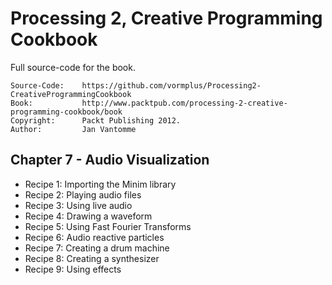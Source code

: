 # Processing 2, Creative Programming Cookbook

Full source-code for the book.

	Source-Code:    https://github.com/vormplus/Processing2-CreativeProgrammingCookbook
    Book:           http://www.packtpub.com/processing-2-creative-programming-cookbook/book
    Copyright:      Packt Publishing 2012.
	Author:         Jan Vantomme

## Chapter 7 - Audio Visualization

- Recipe 1: Importing the Minim library
- Recipe 2: Playing audio files
- Recipe 3: Using live audio
- Recipe 4: Drawing a waveform
- Recipe 5: Using Fast Fourier Transforms
- Recipe 6: Audio reactive particles
- Recipe 7: Creating a drum machine
- Recipe 8: Creating a synthesizer
- Recipe 9: Using effects